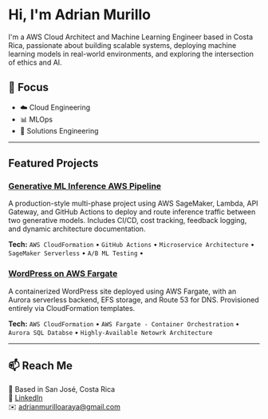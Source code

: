 # Hi, I'm Adrian Murillo

I'm a AWS Cloud Architect and Machine Learning Engineer based in Costa Rica, passionate about building scalable systems, deploying machine learning models in real-world environments, and exploring the intersection of ethics and AI.

## :wrench: Focus
- :cloud: Cloud Engineering
- :bar_chart: MLOps
- :construction_worker: Solutions Engineering

---

## Featured Projects

### [Generative ML Inference AWS Pipeline](https://github.com/adma224/ml-inference-pipeline-aws)
A production-style multi-phase project using AWS SageMaker, Lambda, API Gateway, and GitHub Actions to deploy and route inference traffic between two generative models. Includes CI/CD, cost tracking, feedback logging, and dynamic architecture documentation.

**Tech:** `AWS CloudFormation` • `GitHub Actions` • `Microservice Architecture` • `SageMaker Serverless` • `A/B ML Testing` •

### [WordPress on AWS Fargate](https://github.com/adma224/serverless-containerized-wordpress)
A containerized WordPress site deployed using AWS Fargate, with an Aurora serverless backend, EFS storage, and Route 53 for DNS. Provisioned entirely via CloudFormation templates.

**Tech:** `AWS CloudFormation` • `AWS Fargate - Container Orchestration` • `Aurora SQL Databse` • `Highly-Available Netowrk Architecture` 

---

## 📫 Reach Me

📍 Based in San José, Costa Rica  
💼 [LinkedIn](https://www.linkedin.com/in/adrian-murillo-araya/)  
✉️ [adrianmurilloaraya@gmail.com](adrianmurilloaraya@gmail.com)  
